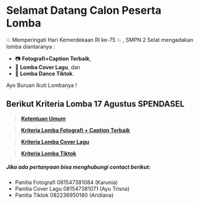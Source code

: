 # Selamat Datang Calon Peserta Lomba
 :boom: Memperingati Hari Kemerdekaan RI ke-75 :boom: , SMPN 2 Selat mengadakan lomba diantaranya :    
 - :camera: **Fotografi+Caption Terbaik**,
 - :musical_note: **Lomba Cover Lagu**, dan  
 - :dancers: **Lomba Dance Tiktok**.

Ayo Buruan Ikuti Lombanya !

## Berikut Kriteria Lomba 17 Agustus SPENDASEL

> __[Ketentuan Umum](https://github.com/arta678/kreterialomba/blob/master/page/KetentuanUmum.md#ketentuan-umum)__

> __[Kriteria Lomba Fotografi + Caption Terbaik](https://github.com/arta678/kreterialomba/blob/master/page/Fotografi.md#kriteria-lomba-fotografi-dan-caption-terbaik)__

> __[Kriteria Lomba Cover Lagu](https://github.com/arta678/kreterialomba/blob/master/page/CoverLagu.md#kriteria-cover-lagu)__

> __[Kriteria Lomba Tiktok](https://github.com/arta678/kreterialomba/blob/master/page/Tiktok.md#kriteria-lomba-tiktok)__


##### Jika ada pertanyaan  bisa menghubungi contact berikut:
 - Panitia Fotografi 081547381084 (Karunia)
 - Panitia Cover Lagu 081547381071 (Ayu Trisna)
 - Panitia Tiktok 082236950180 (Aridiana)


